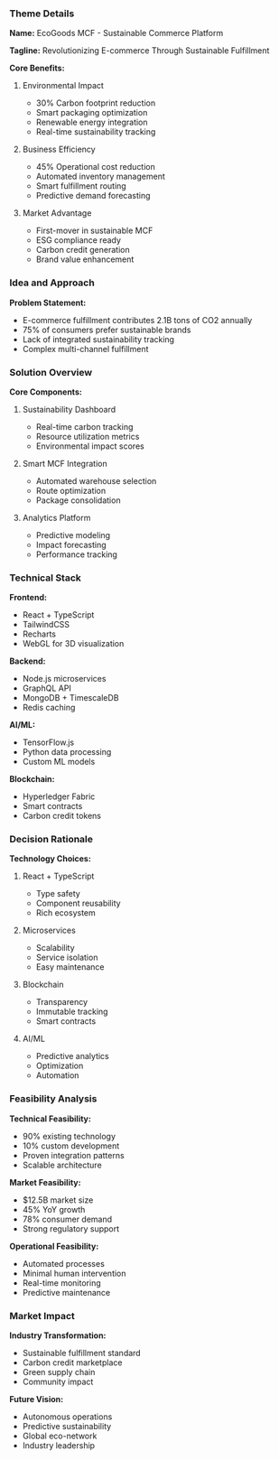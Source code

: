 ### Theme Details
**Name:** EcoGoods MCF - Sustainable Commerce Platform

**Tagline:** Revolutionizing E-commerce Through Sustainable Fulfillment

**Core Benefits:**
1. Environmental Impact
   - 30% Carbon footprint reduction
   - Smart packaging optimization
   - Renewable energy integration
   - Real-time sustainability tracking

2. Business Efficiency
   - 45% Operational cost reduction
   - Automated inventory management
   - Smart fulfillment routing
   - Predictive demand forecasting

3. Market Advantage
   - First-mover in sustainable MCF
   - ESG compliance ready
   - Carbon credit generation
   - Brand value enhancement

### Idea and Approach

**Problem Statement:**
- E-commerce fulfillment contributes 2.1B tons of CO2 annually
- 75% of consumers prefer sustainable brands
- Lack of integrated sustainability tracking
- Complex multi-channel fulfillment

### Solution Overview

**Core Components:**
1. Sustainability Dashboard
   - Real-time carbon tracking
   - Resource utilization metrics
   - Environmental impact scores

2. Smart MCF Integration
   - Automated warehouse selection
   - Route optimization
   - Package consolidation

3. Analytics Platform
   - Predictive modeling
   - Impact forecasting
   - Performance tracking

### Technical Stack

**Frontend:**
- React + TypeScript
- TailwindCSS
- Recharts
- WebGL for 3D visualization

**Backend:**
- Node.js microservices
- GraphQL API
- MongoDB + TimescaleDB
- Redis caching

**AI/ML:**
- TensorFlow.js
- Python data processing
- Custom ML models

**Blockchain:**
- Hyperledger Fabric
- Smart contracts
- Carbon credit tokens

### Decision Rationale

**Technology Choices:**
1. React + TypeScript
   - Type safety
   - Component reusability
   - Rich ecosystem

2. Microservices
   - Scalability
   - Service isolation
   - Easy maintenance

3. Blockchain
   - Transparency
   - Immutable tracking
   - Smart contracts

4. AI/ML
   - Predictive analytics
   - Optimization
   - Automation

### Feasibility Analysis

**Technical Feasibility:**
- 90% existing technology
- 10% custom development
- Proven integration patterns
- Scalable architecture

**Market Feasibility:**
- $12.5B market size
- 45% YoY growth
- 78% consumer demand
- Strong regulatory support

**Operational Feasibility:**
- Automated processes
- Minimal human intervention
- Real-time monitoring
- Predictive maintenance

### Market Impact

**Industry Transformation:**
- Sustainable fulfillment standard
- Carbon credit marketplace
- Green supply chain
- Community impact

**Future Vision:**
- Autonomous operations
- Predictive sustainability
- Global eco-network
- Industry leadership
